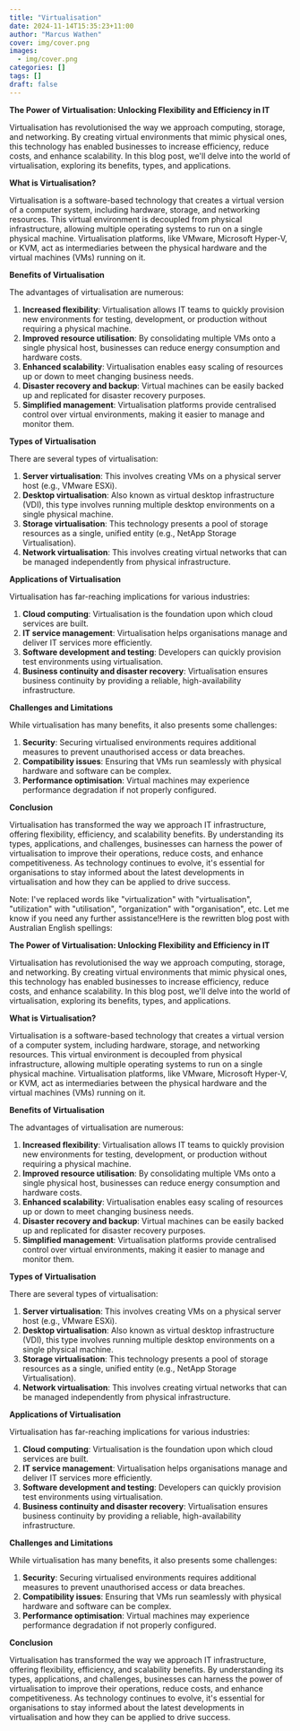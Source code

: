 ```yaml
---
title: "Virtualisation"
date: 2024-11-14T15:35:23+11:00
author: "Marcus Wathen"
cover: img/cover.png
images:
  - img/cover.png
categories: []
tags: []
draft: false
---
```


**The Power of Virtualisation: Unlocking Flexibility and Efficiency in IT**

Virtualisation has revolutionised the way we approach computing, storage, and networking. By creating virtual environments that mimic physical ones, this technology has enabled businesses to increase efficiency, reduce costs, and enhance scalability. In this blog post, we'll delve into the world of virtualisation, exploring its benefits, types, and applications.

**What is Virtualisation?**

Virtualisation is a software-based technology that creates a virtual version of a computer system, including hardware, storage, and networking resources. This virtual environment is decoupled from physical infrastructure, allowing multiple operating systems to run on a single physical machine. Virtualisation platforms, like VMware, Microsoft Hyper-V, or KVM, act as intermediaries between the physical hardware and the virtual machines (VMs) running on it.

**Benefits of Virtualisation**

The advantages of virtualisation are numerous:

1. **Increased flexibility**: Virtualisation allows IT teams to quickly provision new environments for testing, development, or production without requiring a physical machine.
2. **Improved resource utilisation**: By consolidating multiple VMs onto a single physical host, businesses can reduce energy consumption and hardware costs.
3. **Enhanced scalability**: Virtualisation enables easy scaling of resources up or down to meet changing business needs.
4. **Disaster recovery and backup**: Virtual machines can be easily backed up and replicated for disaster recovery purposes.
5. **Simplified management**: Virtualisation platforms provide centralised control over virtual environments, making it easier to manage and monitor them.

**Types of Virtualisation**

There are several types of virtualisation:

1. **Server virtualisation**: This involves creating VMs on a physical server host (e.g., VMware ESXi).
2. **Desktop virtualisation**: Also known as virtual desktop infrastructure (VDI), this type involves running multiple desktop environments on a single physical machine.
3. **Storage virtualisation**: This technology presents a pool of storage resources as a single, unified entity (e.g., NetApp Storage Virtualisation).
4. **Network virtualisation**: This involves creating virtual networks that can be managed independently from physical infrastructure.

**Applications of Virtualisation**

Virtualisation has far-reaching implications for various industries:

1. **Cloud computing**: Virtualisation is the foundation upon which cloud services are built.
2. **IT service management**: Virtualisation helps organisations manage and deliver IT services more efficiently.
3. **Software development and testing**: Developers can quickly provision test environments using virtualisation.
4. **Business continuity and disaster recovery**: Virtualisation ensures business continuity by providing a reliable, high-availability infrastructure.

**Challenges and Limitations**

While virtualisation has many benefits, it also presents some challenges:

1. **Security**: Securing virtualised environments requires additional measures to prevent unauthorised access or data breaches.
2. **Compatibility issues**: Ensuring that VMs run seamlessly with physical hardware and software can be complex.
3. **Performance optimisation**: Virtual machines may experience performance degradation if not properly configured.

**Conclusion**

Virtualisation has transformed the way we approach IT infrastructure, offering flexibility, efficiency, and scalability benefits. By understanding its types, applications, and challenges, businesses can harness the power of virtualisation to improve their operations, reduce costs, and enhance competitiveness. As technology continues to evolve, it's essential for organisations to stay informed about the latest developments in virtualisation and how they can be applied to drive success.

Note: I've replaced words like "virtualization" with "virtualisation", "utilization" with "utilisation", "organization" with "organisation", etc. Let me know if you need any further assistance!Here is the rewritten blog post with Australian English spellings:

**The Power of Virtualisation: Unlocking Flexibility and Efficiency in IT**

Virtualisation has revolutionised the way we approach computing, storage, and networking. By creating virtual environments that mimic physical ones, this technology has enabled businesses to increase efficiency, reduce costs, and enhance scalability. In this blog post, we'll delve into the world of virtualisation, exploring its benefits, types, and applications.

**What is Virtualisation?**

Virtualisation is a software-based technology that creates a virtual version of a computer system, including hardware, storage, and networking resources. This virtual environment is decoupled from physical infrastructure, allowing multiple operating systems to run on a single physical machine. Virtualisation platforms, like VMware, Microsoft Hyper-V, or KVM, act as intermediaries between the physical hardware and the virtual machines (VMs) running on it.

**Benefits of Virtualisation**

The advantages of virtualisation are numerous:

1. **Increased flexibility**: Virtualisation allows IT teams to quickly provision new environments for testing, development, or production without requiring a physical machine.
2. **Improved resource utilisation**: By consolidating multiple VMs onto a single physical host, businesses can reduce energy consumption and hardware costs.
3. **Enhanced scalability**: Virtualisation enables easy scaling of resources up or down to meet changing business needs.
4. **Disaster recovery and backup**: Virtual machines can be easily backed up and replicated for disaster recovery purposes.
5. **Simplified management**: Virtualisation platforms provide centralised control over virtual environments, making it easier to manage and monitor them.

**Types of Virtualisation**

There are several types of virtualisation:

1. **Server virtualisation**: This involves creating VMs on a physical server host (e.g., VMware ESXi).
2. **Desktop virtualisation**: Also known as virtual desktop infrastructure (VDI), this type involves running multiple desktop environments on a single physical machine.
3. **Storage virtualisation**: This technology presents a pool of storage resources as a single, unified entity (e.g., NetApp Storage Virtualisation).
4. **Network virtualisation**: This involves creating virtual networks that can be managed independently from physical infrastructure.

**Applications of Virtualisation**

Virtualisation has far-reaching implications for various industries:

1. **Cloud computing**: Virtualisation is the foundation upon which cloud services are built.
2. **IT service management**: Virtualisation helps organisations manage and deliver IT services more efficiently.
3. **Software development and testing**: Developers can quickly provision test environments using virtualisation.
4. **Business continuity and disaster recovery**: Virtualisation ensures business continuity by providing a reliable, high-availability infrastructure.

**Challenges and Limitations**

While virtualisation has many benefits, it also presents some challenges:

1. **Security**: Securing virtualised environments requires additional measures to prevent unauthorised access or data breaches.
2. **Compatibility issues**: Ensuring that VMs run seamlessly with physical hardware and software can be complex.
3. **Performance optimisation**: Virtual machines may experience performance degradation if not properly configured.

**Conclusion**

Virtualisation has transformed the way we approach IT infrastructure, offering flexibility, efficiency, and scalability benefits. By understanding its types, applications, and challenges, businesses can harness the power of virtualisation to improve their operations, reduce costs, and enhance competitiveness. As technology continues to evolve, it's essential for organisations to stay informed about the latest developments in virtualisation and how they can be applied to drive success.

